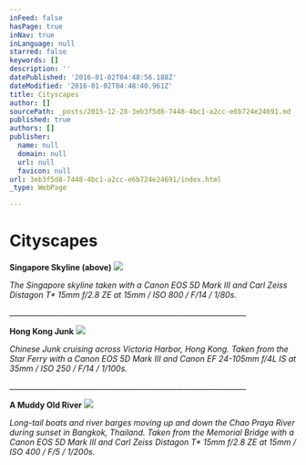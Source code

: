 ```yaml
---
inFeed: false
hasPage: true
inNav: true
inLanguage: null
starred: false
keywords: []
description: ''
datePublished: '2016-01-02T04:48:56.188Z'
dateModified: '2016-01-02T04:48:40.961Z'
title: Cityscapes
author: []
sourcePath: _posts/2015-12-28-3eb3f5d8-7448-4bc1-a2cc-e6b724e24691.md
published: true
authors: []
publisher:
  name: null
  domain: null
  url: null
  favicon: null
url: 3eb3f5d8-7448-4bc1-a2cc-e6b724e24691/index.html
_type: WebPage

---
```

# **Cityscapes**

**Singapore Skyline (above)**
![](https://s3-us-west-2.amazonaws.com/the-grid-img/p/436b3ed0f28ab305fd711090c718abde350570f5.jpg)

_The Singapore skyline taken with a Canon EOS 5D Mark III and Carl Zeiss Distagon T\* 15mm f/2.8 ZE at 15mm / ISO 800 / F/14 / 1/80s._

\_\_\_\_\_\_\_\_\_\_\_\_\_\_\_\_\_\_\_\_\_\_\_\_\_\_\_\_\_\_\_\_\_\_\_\_\_\_\_\_\_\_\_\_\_\_\_\_\_\_\_\_\_\_\_\_\_\_\_\_\_\_\_\_\_

**Hong Kong Junk**
![](https://s3-us-west-2.amazonaws.com/the-grid-img/p/b3fd21ecf6ce8ef0d8980480ca29ad730a8838f0.jpg)

_Chinese Junk cruising across Victoria Harbor, Hong Kong. Taken from the Star Ferry with a Canon EOS 5D Mark III and Canon EF 24-105mm f/4L IS at 35mm / ISO 250 / F/14 / 1/100s._

\_\_\_\_\_\_\_\_\_\_\_\_\_\_\_\_\_\_\_\_\_\_\_\_\_\_\_\_\_\_\_\_\_\_\_\_\_\_\_\_\_\_\_\_\_\_\_\_\_\_\_\_\_\_\_\_\_\_\_\_\_\_\_\_\_

**A Muddy Old River**
![](https://s3-us-west-2.amazonaws.com/the-grid-img/p/70a46acae615fafbd2bd0db4d9899a30219dae0a.jpg)

_Long-tail boats and river barges moving up and down the Chao Praya River during sunset in Bangkok, Thailand. Taken from the Memorial Bridge with a Canon EOS 5D Mark III and Carl Zeiss Distagon T\* 15mm f/2.8 ZE at 15mm / ISO 400 / F/5 / 1/200s._